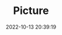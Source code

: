 ---
weight: 1
images:
- /images/edited/232.jpeg
title: Picture
date: 2022-10-13 20:39:19
tags: [luminarneo,work,ilce7m3,dog,frisbee,person]
---